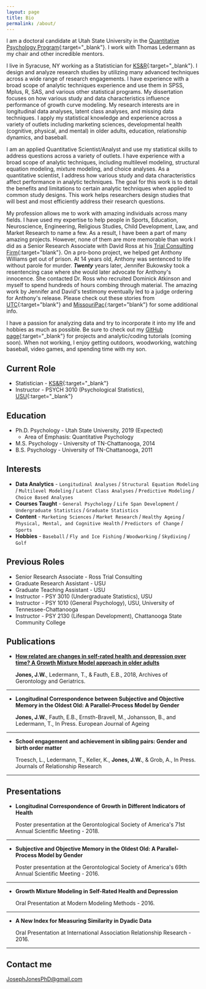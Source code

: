 ```yaml
---
layout: page
title: Bio
permalink: /about/
---
```


I am a doctoral candidate at Utah State University in the [Quantitative Psychology Program](http://psychology.usu.edu/quantitative-psychology/index){:target="_blank"}. I work with Thomas Ledermann as my chair and other incredible mentors. 

I live in Syracuse, NY working as a Statistician for [KS&R](http://www.ksrinc.com){:target="_blank"}. I design and analyze research studies by utilizing many advanced techniques across a wide range of research engagements. I have experience with a broad scope of analytic techniques experience and use them in SPSS, Mplus, R, SAS, and various other statistical programs. My dissertation focuses on how various study and data characteristics influence performance of growth curve modeling. My research interests are in longitudinal data analyses, latent class analyses, and missing data techniques. I apply my statistical knowledge and experience across a variety of outlets including marketing sciences, developmental health (cognitive, physical, and mental) in older adults, education, relationship dynamics, and baseball.  

I am an applied Quantitative Scientist/Analyst and use my statistical skills to address questions across a variety of outlets. I have experience with a broad scope of analytic techniques, including multilevel modeling, structural equation modeling, mixture modeling, and choice analyses. As a quantitative scientist, I address how various study and data characteristics affect performance in analytic techniques. The goal for this work is to detail the benefits and limitations to certain analytic techniques when applied to common study designs. This work helps researchers design studies that will best and most efficiently address their research questions.

My profession allows me to work with amazing individuals across many fields. I have used my expertise to help people in Sports, Education, Neuroscience, Engineering, Religious Studies, Child Development, Law, and Market Research to name a few. As a result, I have been a part of many amazing projects. However, none of them are more memorable than work I did as a Senior Research Associate with David Ross at his [Trial Consulting Firm](http://rosstrialconsulting.com/){:target="blank"}. On a pro-bono project, we helped get Anthony Williams get out of prison. At 14 years old, Anthony was sentenced to life without parole for murder. ***Twenty*** years later, Jennifer Bukowsky took a resentencing case where she would later advocate for Anthony's innocence. She contacted Dr. Ross who recruited Dominick Atkinson and myself to spend hundreds of hours combing through material. The amazing work by Jennifer and David's testimony eventually led to a judge ordering for Anthony's release. Please check out these stories from [UTC](https://blog.utc.edu/news/2014/07/dr-david-ross-sought-expert-eyewitness-testimony-psychology-professor-graduate-students-assist-overturning-conviction-missouri/){:target="blank"} and [MissouriPac](http://www.missouripac.org/about/anthonys-story/){:target="blank"} for some additional info.

I have a passion for analyzing data and try to incorporate it into my life and hobbies as much as possible. Be sure to check out my [GitHub page](https://github.com/joejonesphd){:target="_blank"} for projects and analytic/coding tutorials (coming soon). When not working, I enjoy getting outdoors, woodworking, watching baseball, video games, and spending time with my son.

## Current Role

* Statistician - [KS&R](http://www.ksrinc.com){:target="_blank"}
* Instructor - PSYCH 3010 (Psychological Statistics), [USU](http://www.psychology.usu.edu){:target="_blank"}

## Education

* Ph.D. Psychology - Utah State University,        2019 (Expected)
  + Area of Emphasis: Quantitative Psychology
* M.S.  Psychology - University of TN-Chattanooga, 2014
* B.S.  Psychology - University of TN-Chattanooga, 2011

## Interests

* **Data Analytics** - `Longitudinal Analyses` / `Structural Equation Modeling` / `Multilevel Modeling` / `Latent Class Analyses` / `Predictive Modeling` / `Choice Based Analyses`
* **Courses Taught** - `General Psychology` / `Life Span Development` / `Undergraduate Statistics` / `Graduate Statistics`
* **Content** - `Marketing Sciences` / `Market Research` / `Healthy Ageing` / `Physical, Mental, and Cognitive Health` / `Predictors of Change` / `Sports`
* **Hobbies** - `Baseball` / `Fly and Ice Fishing` / `Woodworking` / `Skydiving` / `Golf`

## Previous Roles

* Senior Research Associate - Ross Trial Consulting
* Graduate Research Assistant - USU
* Graduate Teaching Assistant - USU
* Instructor - PSY 3010 (Undergraduate Statistics), USU
* Instructor - PSY 1010 (General Psychology), USU, University of Tennessee-Chattanooga
* Instructor - PSY 2130 (Lifespan Development), Chattanooga State Community College

## Publications

* [**How related are changes in self-rated health and depression over time? A Growth Mixture Model approach in older adults**](https://www.sciencedirect.com/science/article/pii/S0167494318301754)

  **Jones, J.W.**, Ledermann, T., & Fauth, E.B., 2018, Archives of Gerontology and Geriatrics.
  
***

* **Longitudinal Correspondence between Subjective and Objective Memory in the Oldest Old: A Parallel-Process Model by Gender**

  **Jones, J.W.**, Fauth, E.B., Ernsth-Bravell, M., Johansson, B., and Ledermann, T., In Press. European Journal of Ageing

***

* **School engagement and achievement in sibling pairs: Gender and birth order matter**
   
  Troesch, L., Ledermann, T., Keller, K., **Jones, J.W.**, & Grob, A., In Press. Journals of Relationship Research

***

## Presentations

* **Longitudinal Correspondence of Growth in Different Indicators of Health**

  Poster presentation at the Gerontological Society of America's 71st Annual Scientific Meeting - 2018.

***

* **Subjective and Objective Memory in the Oldest Old: A Parallel-Process Model by Gender**

  Poster presentation at the Gerontological Society of America's 69th Annual Scientific Meeting - 2016.

***

* **Growth Mixture Modeling in Self-Rated Health and Depression**
   
  Oral Presentation at Modern Modeling Methods - 2016.

***

* **A New Index for Measuring Similarity in Dyadic Data** 

  Oral Presentation at International Association Relationship Research - 2016.

***

## Contact me

[JosephJonesPhD@gmail.com](mailto:josephjonesphd@gmail.com)
